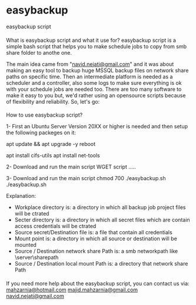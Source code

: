 # easybackup
easybackup script 
####
What is easybackup script and what it use for?
easybackup script is a simple bash script that helps you to make schedule jobs to copy from smb share folder to anothe one.

The main idea came from "navid.nejati@gmail.com" and it was about making an easy tool to backup huge MSSQL backup files on network share paths on specific time.
Then an intermediate platform is needed as a scheduler and a controller, also some logs to make sure everything is ok with your schedule jobs are needed too.
There are too many software to make it easy to you but, we'd rather using an opensource scripts because of flexibility and reliability. So, let's go:
####
####
How to use easybackup script?

1- First an Ubuntu Server Version 20XX or higher is needed and then setup the following packeges on it:

apt update && apt upgrade -y
reboot

apt install cifs-utils
apt install net-tools

2- Download and run the main script
WGET script .....

3- Download and run the main script
chmod 700 ./easybackup.sh
./easybackup.sh

Explanation:
- Workplace directory is: a directory in which all backup job project files will be ctrated
- Secter directory is: a directory in which all secret files which are contain access credentials will be ctrated
- Source secret/Destination file is: a file that contain all credentials 
- Mount point is: a directory in which all source or destination will be mounted
- Source / Destination network share Path is: a smb networkpath like \\server\sharepath
- Source / Destination local mount Path is: a directory that network share Path 
####
####
If you need more help about the easybackup script, you can contact us via:
mahzarnia@hotmail.com
majid.mahzarnia@gmail.com
navid.nejati@gmail.com
